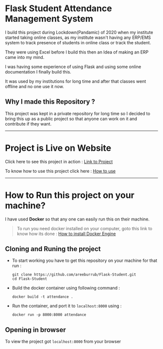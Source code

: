 # Flask Student Attendance Management System
I build this project during Lockdown(Pandamic) of 2020 when my institute started taking online classes, as my institute wasn't having any ERP/EMS system to track presence of students in online class or track the student.
<br>

They were using Excel before I build this then an Idea of making an ERP came into my mind.

I was having some experience of using Flask and using some online documentation I finally build this.

It was used by my institutions for long time and after that classes went offline and no one use it now.

## Why I made this Repository ?
This project was kept in a private repository for long time so I decided to bring this up as a public project so that anyone can work on it and contribute if they want.
<hr>

# Project is Live on Website
Click here to see this project in action : [Link to Project](http://attmngt.herokuapp.com/)

To know how to use this project click here : [How to use](howto.md)
<hr>

# How to Run this project on your machine?
I have used **Docker** so that any one can easily run this on their machine.

> To run you need docker installed on your computer, goto this link to know how its done : [How to install Docker Engine](https://docs.docker.com/engine/install/)

## Cloning and Runing the project
- To start working you have to get this repository on your machine for that run :
  ```shell
  git clone https://github.com/areeburrub/Flask-Student.git
  cd Flask-Student
  ```
- Build the docker container using following command :
  ```
  docker build -t attendance .
  ```
- Run the container, and port it to `localhost:8000` using :
  ```
  docker run -p 8000:8000 attendance
  ```
## Opening in browser
To view the project got `localhost:8000` from your browser